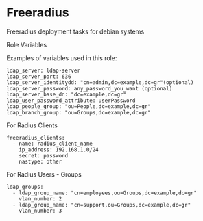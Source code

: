 Freeradius
=============

Freeradius deployment tasks for debian systems

Role Variables

Examples of variables used in this role:
```
ldap_server: ldap-server
ldap_server_port: 636
ldap_server_identitydd: "cn=admin,dc=example,dc=gr"(optional)
ldap_server_password: any_password_you_want (optional)
ldap_server_base_dn: "dc=example,dc=gr"
ldap_user_password_attribute: userPassword
ldap_people_group: "ou=People,dc=example,dc=gr"
ldap_branch_group: "ou=Groups,dc=example,dc=gr"
```
For Radius Clients
```
freeradius_clients:
  - name: radius_client_name
    ip_address: 192.168.1.0/24
    secret: password
    nastype: other
```
For Radius Users - Groups
```
ldap_groups:
  - ldap_group_name: "cn=employees,ou=Groups,dc=example,dc=gr"
    vlan_number: 2
  - ldap_group_name: "cn=support,ou=Groups,dc=example,dc=gr"
    vlan_number: 3
```
